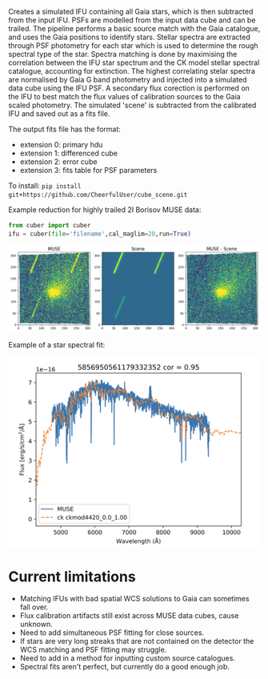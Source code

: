 Creates a simulated IFU containing all Gaia stars, which is then subtracted from the input IFU. PSFs are modelled from the input data cube and can be trailed. The pipeline performs a basic source match with the Gaia catalogue, and uses the Gaia positions to identify stars. Stellar spectra are extracted through PSF photometry for each star which is used to determine the rough spectral type of the star. Spectra matching is done by maximising the correlation between the IFU star spectrum and the CK model stellar spectral catalogue, accounting for extinction. The highest correlating stelar spectra are normalised by Gaia G band photometry and injected into a simulated data cube using the IFU PSF. A secondary flux corection is performed on the IFU to best match the flux values of calibration sources to the Gaia scaled photometry. The simulated 'scene' is subtracted from the calibrated IFU and saved out as a fits file.

The output fits file has the format:
 - extension 0: primary hdu
 - extension 1: differenced cube
 - extension 2: error cube
 - extension 3: fits table for PSF parameters


To install:
`pip install git+https://github.com/CheerfulUser/cube_scene.git`

Example reduction for highly trailed 2I Borisov MUSE data:
```python
from cuber import cuber
ifu = cuber(file='filename',cal_maglim=20,run=True)
```

![plot](./figs/2I_MUSE_example.png)

Example of a star spectral fit:

![plot](./figs/spec_fit_example.png)



# Current limitations
* Matching IFUs with bad spatial WCS solutions to Gaia can sometimes fall over.
* Flux calibration artifacts still exist across MUSE data cubes, cause unknown.
* Need to add simultaneous PSF fitting for close sources.
* If stars are very long streaks that are not contained on the detector the WCS matching and PSF fitting may struggle.
* Need to add in a method for inputting custom source catalogues.
* Spectral fits aren't perfect, but currently do a good enough job.




